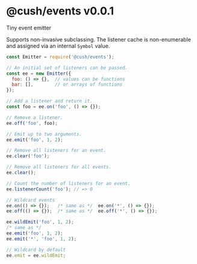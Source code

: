 # @cush/events v0.0.1

Tiny event emitter

Supports non-invasive subclassing. The listener cache is non-enumerable and assigned via an internal `Symbol` value.

```js
const Emitter = require('@cush/events');

// An initial set of listeners can be passed.
const ee = new Emitter({
  foo: () => {},  // values can be functions
  bar: [],        // or arrays of functions
});

// Add a listener and return it.
const foo = ee.on('foo', () => {});

// Remove a listener.
ee.off('foo', foo);

// Emit up to two arguments.
ee.emit('foo', 1, 2);

// Remove all listeners for an event.
ee.clear('foo');

// Remove all listeners for all events.
ee.clear();

// Count the number of listeners for an event.
ee.listenerCount('foo'); // => 0

// Wildcard events
ee.on(() => {});   /* same as */  ee.on('*', () => {});
ee.off(() => {});  /* same as */  ee.off('*', () => {});

ee.wildEmit('foo', 1, 2);
/* same as */
ee.emit('foo', 1, 2);
ee.emit('*', 'foo', 1, 2);

// Wildcard by default
ee.emit = ee.wildEmit;
```
